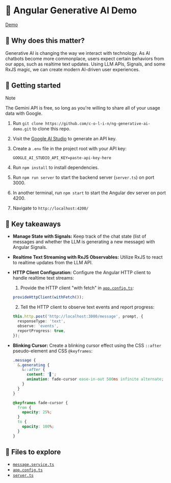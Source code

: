 # 🤖 Angular Generative AI Demo

[Demo](https://github.com/c-o-l-i-n/ng-generative-ai-demo/assets/40863449/b296b7b6-c6b4-4f83-adcb-de9c98c2c00f)

## 🤔 Why does this matter?

Generative AI is changing the way we interact with technology. As AI chatbots become more commonplace, users expect certain behaviors from our apps, such as realtime text updates. Using LLM APIs, Signals, and some RxJS magic, we can create modern AI-driven user experiences.

## 🏃 Getting started

> [!NOTE]  
> The Gemini API is free, so long as you're willing to share all of your usage data with Google.

1. Run `git clone https://github.com/c-o-l-i-n/ng-generative-ai-demo.git` to clone this repo.

2. Visit the [Google AI Studio](https://aistudio.google.com/app/apikey) to generate an API key.

3. Create a `.env` file in the project root with your API key:

   ```
   GOOGLE_AI_STUDIO_API_KEY=paste-api-key-here
   ```

4. Run `npm install` to install dependencies.

5. Run `npm run server` to start the backend server (`server.ts`) on port 3000.

6. In another terminal, run `npm start` to start the Angular dev server on port 4200.

7. Navigate to `http://localhost:4200/`

## 🔑 Key takeaways

- **Manage State with Signals:** Keep track of the chat state (list of messages and whether the LLM is generating a new message) with Angular Signals.

- **Realtime Text Streaming with RxJS Observables:** Utilize RxJS to react to realtime updates from the LLM API.

- **HTTP Client Configuration:** Configure the Angular HTTP client to handle realtime text streams:

  1. Provide the HTTP client "with fetch" in [`app.config.ts`](src/app/app.config.ts):

  ```typescript
  provideHttpClient(withFetch());
  ```

  2. Tell the HTTP client to observe text events and report progress:

  ```typescript
  this.http.post('http://localhost:3000/message', prompt, {
    responseType: 'text',
    observe: 'events',
    reportProgress: true,
  });
  ```

- **Blinking Cursor:** Create a blinking cursor effect using the CSS `::after` pseudo-element and CSS `@keyframes`:

  ```scss
  .message {
    &.generating {
      &::after {
        content: '▋';
        animation: fade-cursor ease-in-out 500ms infinite alternate;
      }
    }
  }

  @keyframes fade-cursor {
    from {
      opacity: 25%;
    }
    to {
      opacity: 100%;
    }
  }
  ```

## 🔭 Files to explore

- [`message.service.ts`](src/app/message.service.ts)
- [`app.config.ts`](src/app/app.config.ts)
- [`server.ts`](src/server.ts)
